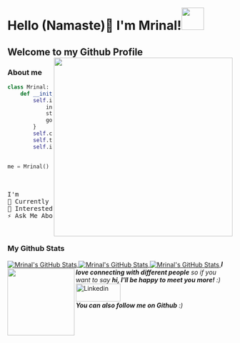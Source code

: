 # Hello (Namaste)👋 I'm Mrinal!<img src="https://media.giphy.com/media/12oufCB0MyZ1Go/giphy.gif" width="50">
## Welcome to my Github Profile <img align='right' src="https://media.giphy.com/media/l3q2WMhNcyFOWP280/giphy.gif" width="400">
### About me


```python
class Mrinal:
    def __init__(self):
        self.info={
            institute: "Adamas University",
            status: "Student",
            goal: "To become a Software Developer"
        }
        self.code=[C,Java, Python,HTML,CSS,JavaScript]
        self.tools=[React]
        self.interest=("Problem Solving")
        
        
me = Mrinal()
```


<pre>
<br />
I'm
🔭 Currently learning Web Development
🌱 Interested in Machine Learning & Data Science
⚡ Ask Me About Git Hub
<br />
</pre> 
 
### My Github Stats

<a href="https://github.com/Mrinal216">
  <img align="center" src="https://github-readme-stats.vercel.app/api/top-langs/?username=Mrinal216&&show_icons=true&theme=tokyonight" alt="Mrinal's GitHub Stats" />
</a>
<a href="https://github.com/Mrinal216">
    <img align="center" src="https://github-readme-stats.vercel.app/api?username=Mrinal216&show_icons=true&theme=tokyonight" alt="Mrinal's GitHub Stats">
</a>
<a href="https://github.com/Mrinal216">
    <img align="center" src="https://github-readme-streak-stats.herokuapp.com/?user=Mrinal216&show_icons=true&theme=tokyonight" alt="Mrinal's GitHub Stats">
</a>
<img align='left' src="https://media.giphy.com/media/LnQjpWaON8nhr21vNW/giphy.gif" width="150"><em><b>I love connecting with different people</b> so if you want to say <b>hi, I'll be happy to meet you more!</b> :)</em>
<br/>
<a href="https://www.linkedin.com/in/mrinal-das-24b719206" title="linkedin"><img src="https://github.com/get-icon/geticon/raw/master/icons/linkedin.svg" alt="Linkedin" width="100px" height="40px"></a>
<br/>
<em><b>You can also follow me on Github</b> :)</em>